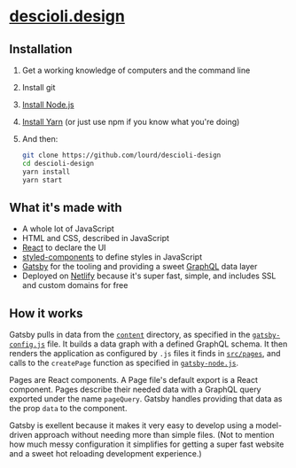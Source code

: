 # [descioli.design](descioli.design)

## Installation

1. Get a working knowledge of computers and the command line
1. Install git
1. [Install Node.js](https://nodejs.org/en/download/)
1. [Install Yarn](https://yarnpkg.com/en/docs/install) (or just use npm if you know what you're doing)
1. And then:

   ```sh
   git clone https://github.com/lourd/descioli-design
   cd descioli-design
   yarn install
   yarn start
   ```

## What it's made with

* A whole lot of JavaScript
* HTML and CSS, described in JavaScript
* [React](https://github.com/facebook/react) to declare the UI
* [styled-components](https://github.com/styled-components/styled-components) to define styles in JavaScript
* [Gatsby](https://github.com/gatsbyjs/gatsby) for the tooling and providing a sweet [GraphQL](http://graphql.org/) data layer
* Deployed on [Netlify](https://www.netlify.com/) because it's super fast, simple, and includes SSL and custom domains for free

## How it works

Gatsby pulls in data from the [`content`](./content) directory, as specified in the [`gatsby-config.js`](./gatsby-config.js) file. It builds a data graph with a defined GraphQL schema. It then renders the application as configured by `.js` files it finds in [`src/pages`](./src/pages), and calls to the `createPage` function as specified in [`gatsby-node.js`](./gatsby-node.js).

Pages are React components. A Page file's default export is a React component. Pages describe their needed data with a GraphQL query exported under the name `pageQuery`. Gatsby handles providing that data as the prop `data` to the component.

Gatsby is exellent because it makes it very easy to develop using a model-driven approach without needing more than simple files. (Not to mention how much messy configuration it simplifies for getting a super fast website and a sweet hot reloading development experience.)
